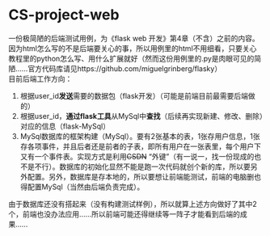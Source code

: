 # CS-project-web
一份极简陋的后端测试用例，为《flask web 开发》第4章（不含）之前的内容。因为html怎么写的不是后端要关心的事，所以用例里的html不用细看，只要关心教程里的python怎么写、用什么扩展就好（然而这份用例里的.py是肉眼可见的简陋……官方代码库请见https://github.com/miguelgrinberg/flasky）  <br>
目前后端工作方向：<br> 
1. 根据user_id**发送**需要的数据包（flask开发）（可能是前端目前最需要后端做的） <br>
2. 根据user_id，**通过flask工具**从MySql中**查找**（后续再实现新建、修改、删除）对应的信息（flask-MySql） <br>
3. MySql数据库的框架构建（MySql）。要有2张基本的表，1张存用户信息，1张存各项事件，并且后者还是前者的子表，即所有用户在一张表里，每个用户下又有一个事件表。实现方式是利用~~CSDN~~ “外键”（有一说一，找一份现成的也不是不行）。数据库的初始化显然不能是跑一次代码就创个新的库，所以要另外配置。另外，数据库是存本地的，所以要想让前端能测试，前端的电脑删也得配置MySql（当然由后端负责完成）。 <br>

由于数据库还没有搭起来（没有构建测试样例），所以就算上述方向做好了其中2个，前端也没办法应用……所以前端可能还得继续等一阵子才能看到后端的成果……
